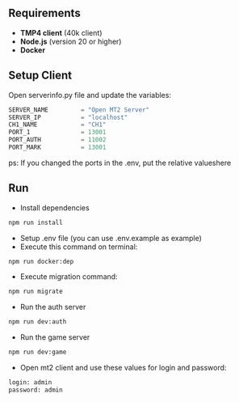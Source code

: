 ## Requirements

- **TMP4 client** (40k client)
- **Node.js** (version 20 or higher)
- **Docker**

## Setup Client

Open serverinfo.py file and update the variables:

```python
SERVER_NAME			= "Open MT2 Server"
SERVER_IP			= "localhost"
CH1_NAME			= "CH1"
PORT_1				= 13001
PORT_AUTH			= 11002
PORT_MARK			= 13001
```

ps: If you changed the ports in the .env, put the relative values ​​here

## Run

- Install dependencies
```bash
npm run install
```
- Setup .env file (you can use .env.example as example)
- Execute this command on terminal:
```bash
npm run docker:dep
```
- Execute migration command:
```bash
npm run migrate
```
- Run the auth server
```bash
npm run dev:auth
```
- Run the game server
```bash
npm run dev:game
```
- Open mt2 client and use these values for login and password:
```bash
login: admin
password: admin
```